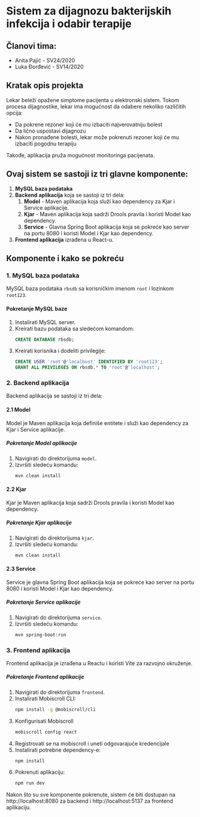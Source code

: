 # Sistem za dijagnozu bakterijskih infekcija i odabir terapije

## Članovi tima:
- Anita Pajić - SV24/2020
- Luka Đorđević - SV14/2020

## Kratak opis projekta
Lekar beleži opažene simptome pacijenta u elektronski sistem. Tokom procesa
dijagnostike, lekar ima mogućnost da odabere nekoliko različitih opcija:
- Da pokrene rezoner koji će mu izbaciti najverovatniju bolest
- Da lično uspostavi dijagnozu
- Nakon pronađene bolesti, lekar može pokrenuti rezoner koji će mu izbaciti
pogodnu terapiju

Takođe, aplikacija pruža mogućnost monitoringa pacijenata.

## Ovaj sistem se sastoji iz tri glavne komponente:

1. **MySQL baza podataka**
2. **Backend aplikacija** koja se sastoji iz tri dela:
    1. **Model** - Maven aplikacija koja služi kao dependency za Kjar i Service aplikacije.
    2. **Kjar** - Maven aplikacija koja sadrži Drools pravila i koristi Model kao dependency.
    3. **Service** - Glavna Spring Boot aplikacija koja se pokreće kao server na portu 8080 i koristi Model i Kjar kao dependency.
3. **Frontend aplikacija** izrađena u React-u.

## Komponente i kako se pokreću

### 1. MySQL baza podataka

MySQL baza podataka `rbsdb` sa korisničkim imenom `root` i lozinkom `root123`.

#### Pokretanje MySQL baze
1. Instalirati MySQL server.
2. Kreirati bazu podataka sa sledećom komandom:
    ```sql
    CREATE DATABASE rbsdb;
    ```
3. Kreirati korisnika i dodeliti privilegije:
    ```sql
    CREATE USER 'root'@'localhost' IDENTIFIED BY 'root123';
    GRANT ALL PRIVILEGES ON rbsdb.* TO 'root'@'localhost';
    ```

### 2. Backend aplikacija

Backend aplikacija se sastoji iz tri dela:

#### 2.1 Model

Model je Maven aplikacija koja definiše entitete i služi kao dependency za Kjar i Service aplikacije.

##### Pokretanje Model aplikacije
1. Navigirati do direktorijuma `model`.
2. Izvršiti sledeću komandu:
    ```bash
    mvn clean install
    ```

#### 2.2 Kjar

Kjar je Maven aplikacija koja sadrži Drools pravila i koristi Model kao dependency.

##### Pokretanje Kjar aplikacije
1. Navigirati do direktorijuma `kjar`.
2. Izvršiti sledeću komandu:
    ```bash
    mvn clean install
    ```

#### 2.3 Service

Service je glavna Spring Boot aplikacija koja se pokreće kao server na portu 8080 i koristi Model i Kjar kao dependency.

##### Pokretanje Service aplikacije
1. Navigirati do direktorijuma `service`.
2. Izvršiti sledeću komandu:
    ```bash
    mvn spring-boot:run
    ```

### 3. Frontend aplikacija

Frontend aplikacija je izrađena u Reactu i koristi Vite za razvojno okruženje.

##### Pokretanje Frontend aplikacije
1. Navigirati do direktorijuma `frontend`.
2. Instalirati Mobiscroll CLI:
    ```bash
    npm install -g @mobiscroll/cli
    ```
3. Konfigurisati Mobiscroll
    ```bash
    mobiscroll config react
    ```
4. Registrovati se na mobiscroll i uneti odgovarajuće kredencijale
5. Instalirati potrebne dependency-e:
    ```bash
    npm install
    ```
6. Pokrenuti aplikaciju:
    ```bash
    npm run dev
    ```

Nakon što su sve komponente pokrenute, sistem će biti dostupan na http://localhost:8080 za backend i http://localhost:5137 za frontend aplikaciju.

